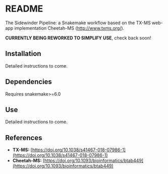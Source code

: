 # README

The Sidewinder Pipeline: a Snakemake workflow based on the TX-MS web-app implementation Cheetah-MS (http://www.txms.org/).

**CURRENTLY BEING REWORKED TO SIMPLIFY USE**, check back soon!

## Installation

Detailed instructions to come.

## Dependencies

Requires snakemake>=6.0

## Use

Detailed instructions to come.

## References

- **TX-MS:** [https://doi.org/10.1038/s41467-018-07986-1](https://doi.org/10.1038/s41467-018-07986-1)
- **Cheetah-MS:** [https://doi.org/10.1093/bioinformatics/btab449](https://doi.org/10.1093/bioinformatics/btab449)
